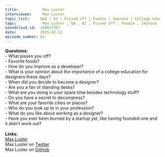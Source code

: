 ```yaml
--- 
title:           Max Luster 
interviewee:     Max Luster 
topic_list:     Q&A | 02 | Pissed off | Foodie | Improve | College education | Spare time | Decompress | Design “idols” | Startups
tags:            Max Luster , QA , 02 , Pissed off , Foodie , Improve , College education , Spare time , Decompress , Design “idols” , Startups
soundcloud_id:  190827367
date:           2015-02-12
episode_number: 62
---
```


<p class="show_notes_display"><b>Questions:</b><br>- What pisses you off?<br>- Favorite foods?<br>- How do you improve as a developer?<br>- What is your opinion about the importance of a college education for designers these days?<br>- When did you decide to become a designer?<br>- Are you a fan of standing desks?<br>- What are you doing in your spare time besides technology stuff?<br>- Do you have a secret to decompress?<br>- What are your favorite cities or places?<br>- Who do you look up to in your profession?<br>- What do you like about working as a designer?<br>- Have you ever been burned by a startup yet, like having founded one and it didn’t work out?<br><br><b>Links:</b><br><a rel="nofollow" target="_blank" href="http://www.maxluster.com/">Max Luster</a><br>Max Luster on <a rel="nofollow" target="_blank" href="https://twitter.com/maxluster">Twitter</a><br>Max Luster on <a rel="nofollow" target="_blank" href="https://github.com/maxluster">GitHub</a><br><br><br><br></p>
